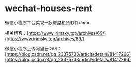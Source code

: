 # wechat-houses-rent
微信小程序平台实现一款房屋租赁软件demo



相关博客：[https://www.irimsky.top/archives/69/](https://www.irimsky.top/archives/69/)

微信小程序上传阿里云OSS：[https://blog.csdn.net/qq_23375733/article/details/81417296](https://blog.csdn.net/qq_23375733/article/details/81417296)





